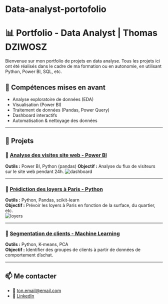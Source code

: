 # Data-analyst-portofolio

# 📊 Portfolio - Data Analyst | Thomas DZIWOSZ

Bienvenue sur mon portfolio de projets en data analyse. Tous les projets ici ont été réalisés dans le cadre de ma formation ou en autonomie, en utilisant Python, Power BI, SQL, etc.

## 🧠 Compétences mises en avant
- Analyse exploratoire de données (EDA)
- Visualisation (Power BI)
- Traitement de données (Pandas, Power Query)
- Dashboard interactifs
- Automatisation & nettoyage des données

---

## 🚀 Projets

### 🔹 [Analyse des visites site web - Power BI](https://github.com/thomasdziwosz/Projet-kiloutou)
**Outils :** Power BI, Python (pandas)
**Objectif :** Analyse du flux de visiteurs sur le site web pendant 24h.
![dashboard](https://github.com/thomasdziwosz/Projet-kiloutou/screenshot_dashboard_kiloutou)

---

### 🔹 [Prédiction des loyers à Paris - Python](https://github.com/toncompte/prediction-loyers)
**Outils :** Python, Pandas, scikit-learn  
**Objectif :** Prévoir les loyers à Paris en fonction de la surface, du quartier, etc.  
![loyers](https://github.com/toncompte/prediction-loyers/blob/main/outputs/graph1.png)

---

### 🔹 [Segmentation de clients - Machine Learning](https://github.com/toncompte/segmentation-clients)
**Outils :** Python, K-means, PCA  
**Objectif :** Identifier des groupes de clients à partir de données de comportement d’achat.

---

## 📫 Me contacter
- 📧 [ton.email@email.com](mailto:ton.email@email.com)
- 💼 [LinkedIn](https://linkedin.com/in/tonprofil)
